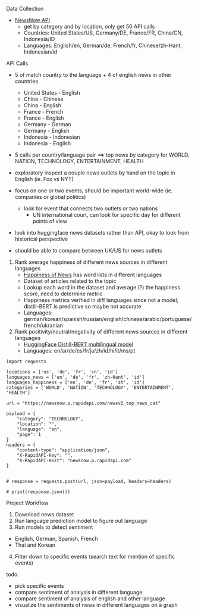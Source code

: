 Data Collection
- [NewsNow API](https://rapidapi.com/rphrp1985/api/newsnow)
    - get by category and by location, only get 50 API calls
    - Countries: United States/US, Germany/DE, France/FR, China/CN, Indonesia/ID
    - Languages: English/en, German/de, French/fr, Chinese/zh-Hant, Indonesian/id

API Calls
- 5 of match country to the language + 4 of english news in other countries
    - United States - English
    - China - Chinese
    - China - English
    - France - French
    - France - English
    - Germany - German
    - Germany - English
    - Indonesia - Indonesian
    - Indonesia - English
- 5 calls per country/language pair ==> top news by category for WORLD, NATION, TECHNOLOGY, ENTERTAINMENT, HEALTH


- exploratory inspect a couple news outlets by hand on the topic in English (ie. Fox vs NYT)
- focus on one or two events, should be important world-wide (ie. companies or global politics)
    - look for event that connects two outlets or two nations 
        - UN international court, can look for specific day for different points of view
- look into huggingface news datasets rather than API, okay to look from historical perspective 
- should be able to compare between UK/US for news outlets


1. Rank average happiness of different news sources in different languages
    - [Happiness of News](https://hedonometer.org/showcase/nyt/) has word lists in different languages
    - Dataset of articles related to the topic
    - Lookup each word in the dataset and average (?) the happiness score, need to determine metric
    - Happiness metrics verified in diff languages since not a model, distill-BERT is predictive so maybe not accurate
    - Languages: german/korean/spanish/russian/english/chinese/arabic/portuguese/french/ukranian
2. Rank positivity/neutral/negativity of different news sources in different languages
    - [HuggingFace Distill-BERT multilingual model](https://huggingface.co/lxyuan/distilbert-base-multilingual-cased-sentiments-student)
    - Languages: en/ar/de/es/fr/ja/zh/id/hi/it/ms/pt



```
import requests

locations = ['us', 'de', 'fr', 'cn', 'id']
languages_news = ['en', 'de', 'fr', 'zh-Hant', 'id']
languages_happiness = ['en', 'de', 'fr', 'zh', 'id']
categories = ['WORLD', 'NATION', 'TECHNOLOGY', 'ENTERTAINMENT', 'HEALTH']

url = "https://newsnow.p.rapidapi.com/newsv2_top_news_cat"

payload = {
	"category": "TECHNOLOGY",
	"location": "",
	"language": "en",
	"page": 1
}
headers = {
	"content-type": "application/json",
	"X-RapidAPI-Key": "",
	"X-RapidAPI-Host": "newsnow.p.rapidapi.com"
}


# response = requests.post(url, json=payload, headers=headers)

# print(response.json())
```


Project Workflow

1. Download news dataset
2. Run language prediction model to figure out language
3. Run models to detect sentiment 
- English, German, Spanish, French
- Thai and Korean
4. Filter down to specific events (search text for mention of specific events) 

todo:
- pick specific events
- compare sentiment of analysis in different language
- compare sentiment of analysis of english and other language
- visualize the sentiments of news in different languages on a graph 
